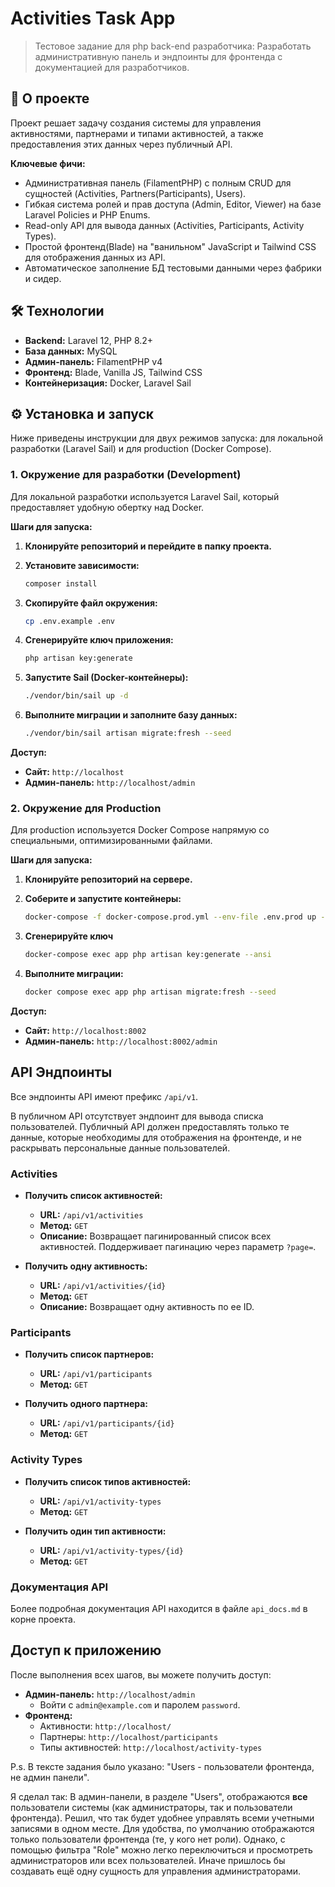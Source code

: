 # Activities Task App

> Тестовое задание для php back-end разработчика: Разработать административную панель и эндпоинты для фронтенда с документацией для разработчиков.

## 🚀 О проекте

Проект решает задачу создания системы для управления активностями, партнерами и типами активностей, а также предоставления этих данных через публичный API.

**Ключевые фичи:**
*   Административная панель (FilamentPHP) с полным CRUD для сущностей (Activities, Partners(Participants), Users).
*   Гибкая система ролей и прав доступа (Admin, Editor, Viewer) на базе Laravel Policies и PHP Enums.
*   Read-only API для вывода данных (Activities, Participants, Activity Types).
*   Простой фронтенд(Blade) на "ванильном" JavaScript и Tailwind CSS для отображения данных из API.
*   Автоматическое заполнение БД тестовыми данными через фабрики и сидер.

## 🛠 Технологии

*   **Backend:** Laravel 12, PHP 8.2+
*   **База данных:** MySQL
*   **Админ-панель:** FilamentPHP v4
*   **Фронтенд:** Blade, Vanilla JS, Tailwind CSS
*   **Контейнеризация:** Docker, Laravel Sail

## ⚙️ Установка и запуск

Ниже приведены инструкции для двух режимов запуска: для локальной разработки (Laravel Sail) и для production (Docker Compose).

### 1. Окружение для разработки (Development)

Для локальной разработки используется Laravel Sail, который предоставляет удобную обертку над Docker.

**Шаги для запуска:**

1.  **Клонируйте репозиторий и перейдите в папку проекта.**

2.  **Установите зависимости:**
    ```bash
    composer install
    ```

3.  **Скопируйте файл окружения:**
    ```bash
    cp .env.example .env
    ```

4.  **Сгенерируйте ключ приложения:**
    ```bash
    php artisan key:generate
    ```

5.  **Запустите Sail (Docker-контейнеры):**
    ```bash
    ./vendor/bin/sail up -d
    ```

6.  **Выполните миграции и заполните базу данных:**
    ```bash
    ./vendor/bin/sail artisan migrate:fresh --seed
    ```

**Доступ:**
*   **Сайт:** `http://localhost`
*   **Админ-панель:** `http://localhost/admin`

### 2. Окружение для Production

Для production используется Docker Compose напрямую со специальными, оптимизированными файлами.

**Шаги для запуска:**

1.  **Клонируйте репозиторий на сервере.**

2.  **Соберите и запустите контейнеры:**
    ```bash
    docker-compose -f docker-compose.prod.yml --env-file .env.prod up -d --build
    ```
3. **Сгенерируйте ключ**
    ```bash
    docker-compose exec app php artisan key:generate --ansi 
    ```
4.  **Выполните миграции:**
    ```bash
    docker compose exec app php artisan migrate:fresh --seed 
    ```

**Доступ:**
*   **Сайт:** `http://localhost:8002`
*   **Админ-панель:** `http://localhost:8002/admin`


## API Эндпоинты

Все эндпоинты API имеют префикс `/api/v1`.

В публичном API отсутствует эндпоинт для вывода списка пользователей. Публичный API должен предоставлять только те данные, которые необходимы для отображения на фронтенде, и не раскрывать персональные данные пользователей.

### Activities

*   **Получить список активностей:**
    *   **URL:** `/api/v1/activities`
    *   **Метод:** `GET`
    *   **Описание:** Возвращает пагинированный список всех активностей. Поддерживает пагинацию через параметр `?page=`.

*   **Получить одну активность:**
    *   **URL:** `/api/v1/activities/{id}`
    *   **Метод:** `GET`
    *   **Описание:** Возвращает одну активность по ее ID.

### Participants

*   **Получить список партнеров:**
    *   **URL:** `/api/v1/participants`
    *   **Метод:** `GET`

*   **Получить одного партнера:**
    *   **URL:** `/api/v1/participants/{id}`
    *   **Метод:** `GET`

### Activity Types

*   **Получить список типов активностей:**
    *   **URL:** `/api/v1/activity-types`
    *   **Метод:** `GET`

*   **Получить один тип активности:**
    *   **URL:** `/api/v1/activity-types/{id}`
    *   **Метод:** `GET`

### Документация API

Более подробная документация API находится в файле `api_docs.md` в корне проекта.

## Доступ к приложению

После выполнения всех шагов, вы можете получить доступ:

*   **Админ-панель:** `http://localhost/admin`
    *   Войти с `admin@example.com` и паролем `password`.
*   **Фронтенд:**
    *   Активности: `http://localhost/`
    *   Партнеры: `http://localhost/participants`
    *   Типы активностей: `http://localhost/activity-types`


P.s.
В тексте задания было указано: "Users - пользователи фронтенда, не админ панели".

Я сделал так: В админ-панели, в разделе "Users", отображаются **все** пользователи системы (как администраторы, так и пользователи фронтенда). Решил, что так будет удобнее управлять всеми учетными записями в одном месте.
Для удобства, по умолчанию отображаются только пользователи фронтенда (те, у кого нет роли). Однако, с помощью фильтра "Role" можно легко переключиться и просмотреть администраторов или всех пользователей. Иначе пришлось бы создавать ещё одну сущность для управления администраторами.
